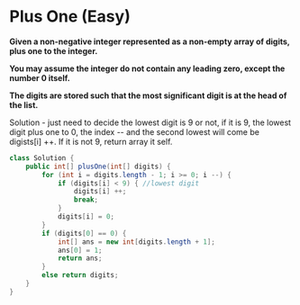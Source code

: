 # Plus One (Easy)

**Given a non-negative integer represented as a non-empty array of digits, plus one to the integer.**

**You may assume the integer do not contain any leading zero, except the number 0 itself.**

**The digits are stored such that the most significant digit is at the head of the list.**

Solution - just need to decide the lowest digit is 9 or not, if it is 9, the lowest digit plus one to 0, the index -- and the second lowest will come be digists[i] ++. If it is not 9, return array it self.

```java
class Solution {
    public int[] plusOne(int[] digits) {
        for (int i = digits.length - 1; i >= 0; i --) {
            if (digits[i] < 9) { //lowest digit
                digits[i] ++;
                break;
            }
            digits[i] = 0;
        }
        if (digits[0] == 0) {
            int[] ans = new int[digits.length + 1];
            ans[0] = 1;
            return ans;
        }
        else return digits;
    }
}
```
